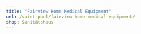 ```yaml
---
title: "Fairview Home Medical Equipment"
url: /saint-paul/fairview-home-medical-equipment/
shop: Sanitätshaus
---
```

